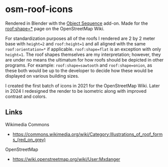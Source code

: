 # osm-roof-icons

Rendered in Blender with the [Object Sequence](https://github.com/sacrish/Object-Sequence) add-on. Made for the [roof:shape=*](https://wiki.openstreetmap.org/wiki/Key:roof:shape) page on the OpenStreetMap Wiki.

For standardization purposes all of the roofs I rendered are 2 by 2 meter base with `height=2` and `roof:height=1` and all aligned with the same `roof:orientation=*` if applicable. `roof:shape=flat` is an exception with only `height=1`. The roof shapes themselves are my interpretation; however, they are under no means the ultimatum for how roofs should be depicted in other programs. For example: `roof:shape=sawtooth` and `roof:shape=onion`, as these both would be up to the developer to decide how these would be displayed on various building sizes.

I created the first batch of icons in 2021 for the OpenStreetMap Wiki. Later in 2024 I redesigned the render to be isometric along with improved contrast and colors.

## Links

Wikimedia Commons

* https://commons.wikimedia.org/wiki/Category:Illustrations_of_roof_forms_(red_on_grey)

OpenStreetMap

* https://wiki.openstreetmap.org/wiki/User:Mxdanger

